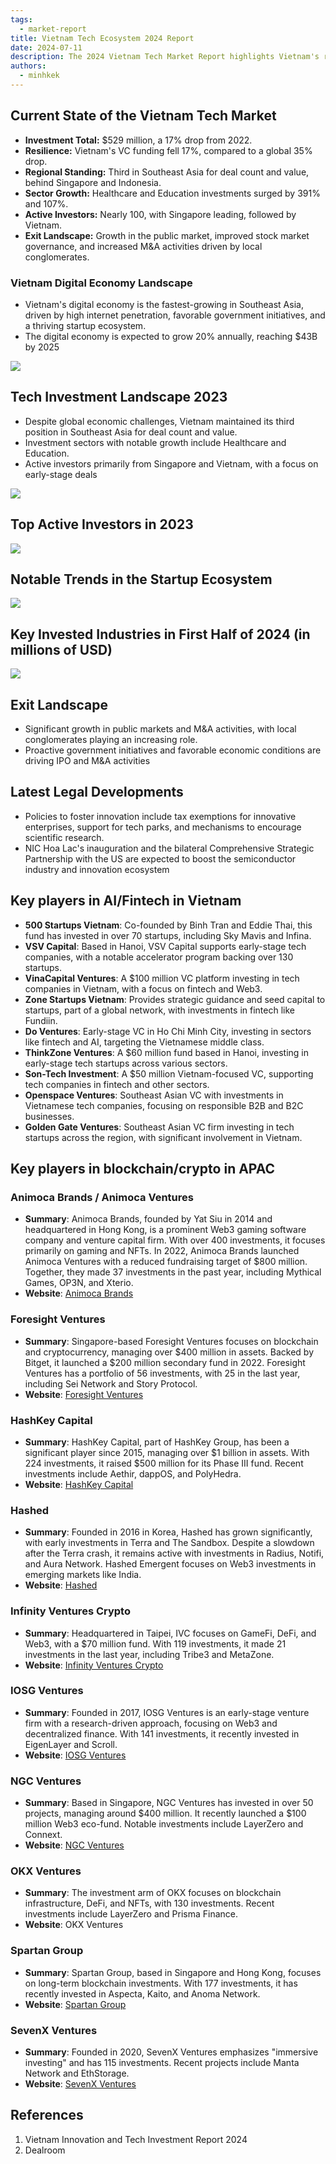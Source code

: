```yaml
---
tags:
  - market-report
title: Vietnam Tech Ecosystem 2024 Report 
date: 2024-07-11
description: The 2024 Vietnam Tech Market Report highlights Vietnam's resilient tech scene, ranking third in Southeast Asia despite a 17% drop in investments. With a booming digital economy expected to reach $43 billion by 2025, the report covers key trends, major players, and new legal updates driving innovation.
authors:
  - minhkek
---
```


## Current State of the Vietnam Tech Market

- **Investment Total:** $529 million, a 17% drop from 2022.
- **Resilience:** Vietnam's VC funding fell 17%, compared to a global 35% drop.
- **Regional Standing:** Third in Southeast Asia for deal count and value, behind Singapore and Indonesia.
- **Sector Growth:** Healthcare and Education investments surged by 391% and 107%.
- **Active Investors:** Nearly 100, with Singapore leading, followed by Vietnam.
- **Exit Landscape:** Growth in the public market, improved stock market governance, and increased M&A activities driven by local conglomerates.

### Vietnam Digital Economy Landscape

- Vietnam's digital economy is the fastest-growing in Southeast Asia, driven by high internet penetration, favorable government initiatives, and a thriving startup ecosystem.
- The digital economy is expected to grow 20% annually, reaching $43B by 2025

![](assets/vn_eco_companies.webp)

## Tech Investment Landscape 2023

- Despite global economic challenges, Vietnam maintained its third position in Southeast Asia for deal count and value.
- Investment sectors with notable growth include Healthcare and Education.
- Active investors primarily from Singapore and Vietnam, with a focus on early-stage deals

![](assets/capital_invested.webp)

## Top Active Investors in 2023

![](assets/top-active-investors.webp)

## Notable Trends in the Startup Ecosystem

![](assets/deals-done.webp)

## Key Invested Industries in First Half of 2024 (in millions of USD)

![](assets/invested-half-2024.webp)

## Exit Landscape

- Significant growth in public markets and M&A activities, with local conglomerates playing an increasing role.
- Proactive government initiatives and favorable economic conditions are driving IPO and M&A activities

## Latest Legal Developments

- Policies to foster innovation include tax exemptions for innovative enterprises, support for tech parks, and mechanisms to encourage scientific research.
- NIC Hoa Lac's inauguration and the bilateral Comprehensive Strategic Partnership with the US are expected to boost the semiconductor industry and innovation ecosystem

## Key players in AI/Fintech in Vietnam

- **500 Startups Vietnam**: Co-founded by Binh Tran and Eddie Thai, this fund has invested in over 70 startups, including Sky Mavis and Infina.
- **VSV Capital**: Based in Hanoi, VSV Capital supports early-stage tech companies, with a notable accelerator program backing over 130 startups.
- **VinaCapital Ventures**: A $100 million VC platform investing in tech companies in Vietnam, with a focus on fintech and Web3.
- **Zone Startups Vietnam**: Provides strategic guidance and seed capital to startups, part of a global network, with investments in fintech like Fundiin.
- **Do Ventures**: Early-stage VC in Ho Chi Minh City, investing in sectors like fintech and AI, targeting the Vietnamese middle class.
- **ThinkZone Ventures**: A $60 million fund based in Hanoi, investing in early-stage tech startups across various sectors.
- **Son-Tech Investment**: A $50 million Vietnam-focused VC, supporting tech companies in fintech and other sectors.
- **Openspace Ventures**: Southeast Asian VC with investments in Vietnamese tech companies, focusing on responsible B2B and B2C businesses.
- **Golden Gate Ventures**: Southeast Asian VC firm investing in tech startups across the region, with significant involvement in Vietnam.

## Key players in blockchain/crypto in APAC

### Animoca Brands / Animoca Ventures

- **Summary**: Animoca Brands, founded by Yat Siu in 2014 and headquartered in Hong Kong, is a prominent Web3 gaming software company and venture capital firm. With over 400 investments, it focuses primarily on gaming and NFTs. In 2022, Animoca Brands launched Animoca Ventures with a reduced fundraising target of $800 million. Together, they made 37 investments in the past year, including Mythical Games, OP3N, and Xterio.
- **Website**: [Animoca Brands](https://www.animocabrands.com/)

### Foresight Ventures

- **Summary**: Singapore-based Foresight Ventures focuses on blockchain and cryptocurrency, managing over $400 million in assets. Backed by Bitget, it launched a $200 million secondary fund in 2022. Foresight Ventures has a portfolio of 56 investments, with 25 in the last year, including Sei Network and Story Protocol.
- **Website**: [Foresight Ventures](https://www.foresightventures.com/)

### HashKey Capital

- **Summary**: HashKey Capital, part of HashKey Group, has been a significant player since 2015, managing over $1 billion in assets. With 224 investments, it raised $500 million for its Phase III fund. Recent investments include Aethir, dappOS, and PolyHedra.
- **Website**: [HashKey Capital](https://www.hashkey.com/)

### Hashed

- **Summary**: Founded in 2016 in Korea, Hashed has grown significantly, with early investments in Terra and The Sandbox. Despite a slowdown after the Terra crash, it remains active with investments in Radius, Notifi, and Aura Network. Hashed Emergent focuses on Web3 investments in emerging markets like India.
- **Website**: [Hashed](https://www.hashed.com/)

### Infinity Ventures Crypto

- **Summary**: Headquartered in Taipei, IVC focuses on GameFi, DeFi, and Web3, with a $70 million fund. With 119 investments, it made 21 investments in the last year, including Tribe3 and MetaZone.
- **Website**: [Infinity Ventures Crypto](https://www.ivcrypto.io/)

### IOSG Ventures

- **Summary**: Founded in 2017, IOSG Ventures is an early-stage venture firm with a research-driven approach, focusing on Web3 and decentralized finance. With 141 investments, it recently invested in EigenLayer and Scroll.
- **Website**: [IOSG Ventures](https://www.iosg.vc/)

### NGC Ventures

- **Summary**: Based in Singapore, NGC Ventures has invested in over 50 projects, managing around $400 million. It recently launched a $100 million Web3 eco-fund. Notable investments include LayerZero and Connext.
- **Website**: [NGC Ventures](https://www.ngc.fund/)

### OKX Ventures

- **Summary**: The investment arm of OKX focuses on blockchain infrastructure, DeFi, and NFTs, with 130 investments. Recent investments include LayerZero and Prisma Finance.
- **Website**: OKX Ventures

### Spartan Group

- **Summary**: Spartan Group, based in Singapore and Hong Kong, focuses on long-term blockchain investments. With 177 investments, it has recently invested in Aspecta, Kaito, and Anoma Network.
- **Website**: [Spartan Group](https://spartangroup.io/)

### SevenX Ventures

- **Summary**: Founded in 2020, SevenX Ventures emphasizes "immersive investing" and has 115 investments. Recent projects include Manta Network and EthStorage.
- **Website**: [SevenX Ventures](https://sevenxventures.com/)

## References

1. Vietnam Innovation and Tech Investment Report 2024
2. Dealroom
